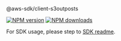 @aws-sdk/client-s3outposts

[![NPM version](https://img.shields.io/npm/v/@aws-sdk/client-s3outposts/rc.svg)](https://www.npmjs.com/package/@aws-sdk/client-s3outposts)
[![NPM downloads](https://img.shields.io/npm/dm/@aws-sdk/client-s3outposts.svg)](https://www.npmjs.com/package/@aws-sdk/client-s3outposts)

For SDK usage, please step to [SDK readme](https://github.com/aws/aws-sdk-js-v3).
